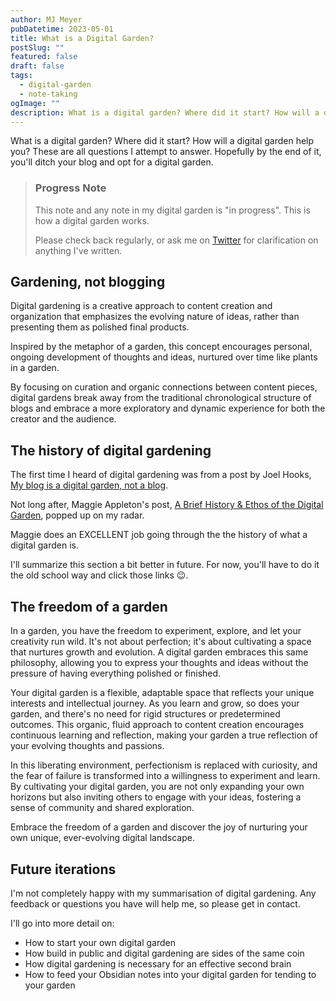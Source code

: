 ```yaml
---
author: MJ Meyer
pubDatetime: 2023-05-01
title: What is a Digital Garden?
postSlug: ""
featured: false
draft: false
tags:
  - digital-garden
  - note-taking
ogImage: ""
description: What is a digital garden? Where did it start? How will a digital garden help you? These are all questions I attempt to answer. Hopefully by the end of it, you'll ditch your blog and opt for a digital garden.
---
```


What is a digital garden? Where did it start? How will a digital garden help you? These are all questions I attempt to answer. Hopefully by the end of it, you'll ditch your blog and opt for a digital garden.

> ### Progress Note
>
> This note and any note in my digital garden is "in progress". This is how a digital garden works.
>
> Please check back regularly, or ask me on [Twitter](https://twitter.com/_mjmeyer) for clarification on anything I've written.

## Gardening, not blogging

Digital gardening is a creative approach to content creation and organization that emphasizes the evolving nature of ideas, rather than presenting them as polished final products.

Inspired by the metaphor of a garden, this concept encourages personal, ongoing development of thoughts and ideas, nurtured over time like plants in a garden.

By focusing on curation and organic connections between content pieces, digital gardens break away from the traditional chronological structure of blogs and embrace a more exploratory and dynamic experience for both the creator and the audience.

## The history of digital gardening

The first time I heard of digital gardening was from a post by Joel Hooks, [My blog is a digital garden, not a blog](https://joelhooks.com/digital-garden).

Not long after, Maggie Appleton's post, [A Brief History & Ethos of the Digital Garden](https://maggieappleton.com/garden-history), popped up on my radar.

Maggie does an EXCELLENT job going through the the history of what a digital garden is.

I'll summarize this section a bit better in future. For now, you'll have to do it the old school way and click those links 😉.

## The freedom of a garden

In a garden, you have the freedom to experiment, explore, and let your creativity run wild. It's not about perfection; it's about cultivating a space that nurtures growth and evolution. A digital garden embraces this same philosophy, allowing you to express your thoughts and ideas without the pressure of having everything polished or finished.

Your digital garden is a flexible, adaptable space that reflects your unique interests and intellectual journey. As you learn and grow, so does your garden, and there's no need for rigid structures or predetermined outcomes. This organic, fluid approach to content creation encourages continuous learning and reflection, making your garden a true reflection of your evolving thoughts and passions.

In this liberating environment, perfectionism is replaced with curiosity, and the fear of failure is transformed into a willingness to experiment and learn. By cultivating your digital garden, you are not only expanding your own horizons but also inviting others to engage with your ideas, fostering a sense of community and shared exploration.

Embrace the freedom of a garden and discover the joy of nurturing your own unique, ever-evolving digital landscape.

## Future iterations

I'm not completely happy with my summarisation of digital gardening. Any feedback or questions you have will help me, so please get in contact.

I'll go into more detail on:

- How to start your own digital garden
- How build in public and digital gardening are sides of the same coin
- How digital gardening is necessary for an effective second brain
- How to feed your Obsidian notes into your digital garden for tending to your garden
